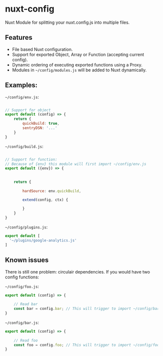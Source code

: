 # nuxt-config
Nuxt Module for splitting your nuxt.config.js into multiple files.

## Features
 - File based Nuxt configuration.
 - Support for exported Object, Array or Function (accepting current config).
 - Dynamic ordering of executing exported functions using a Proxy.
 - Modules in `~/config/modules.js` will be added to Nuxt dynamically.
 
## Examples:

`~/config/env.js`:
```javascript

// Support for object
export default (config) => {
    return {
        quickBuild: true,
        sentryDSN: '...'
    }
}
```

`~/config/build.js`:
```javascript

// Support for function:
// Because of {env} this module will first import ~/config/env.js
export default ({env}) => {
    
    
    return {
        
        hardSource: env.quickBuild,

        extend(config, ctx) {
            
        }
    }
}
```

`~/config/plugins.js`:
```javascript
export default [
  '~/plugins/google-analytics.js'
]
```

## Known issues
There is still one problem: circulair dependencies. If you would have two config functions:

`~/config/foo.js`:
```javascript
export default (config) => {
    
    // Read bar
    const bar = config.bar; // This will trigger to import ~/config/bar.js
}
```


`~/config/bar.js`:
```javascript
export default (config) => {
    
    // Read foo
    const foo = config.foo; // This will trigger to import ~/config/foo.js
}
```
